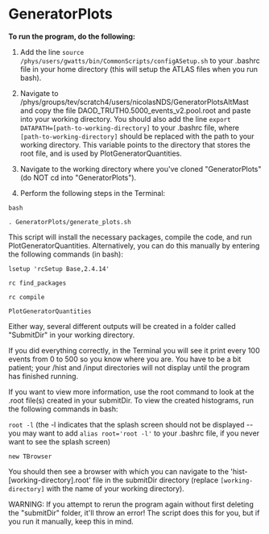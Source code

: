 # GeneratorPlots
**To run the program, do the following:**

1) Add the line `source /phys/users/gwatts/bin/CommonScripts/configASetup.sh` to your .bashrc file in your home directory (this will setup the ATLAS files when you run bash).

2) Navigate to /phys/groups/tev/scratch4/users/nicolasNDS/GeneratorPlotsAltMast and copy the file DAOD_TRUTH0.5000_events_v2.pool.root and paste into your working directory. You should also add the line `export DATAPATH=[path-to-working-directory]` to your .bashrc file, where `[path-to-working-directory]` should be replaced with the path to your working directory. This variable points to the directory that stores the root file, and is used by PlotGeneratorQuantities.

3) Navigate to the working directory where you've cloned "GeneratorPlots" (do NOT cd into "GeneratorPlots").

4) Perform the following steps in the Terminal:

`bash`

`. GeneratorPlots/generate_plots.sh`

This script will install the necessary packages, compile the code, and run PlotGeneratorQuantities. Alternatively, you can do this manually by entering the following commands (in bash):

`lsetup 'rcSetup Base,2.4.14'`

`rc find_packages`

`rc compile`

`PlotGeneratorQuantities`

Either way, several different outputs will be created in a folder called "SubmitDir" in your working directory.

If you did everything correctly, in the Terminal you will see it print every 100 events from 0 to 500 so you know where you are.  You have to be a bit patient; your /hist and /input directories will not display until the program has finished running.

If you want to view more information, use the root command to look at the .root file(s) created in your submitDir. To view the created histograms, run the following commands in bash:

`root -l` (the -l indicates that the splash screen should not be displayed -- you may want to add `alias root='root -l'` to your .bashrc file, if you never want to see the splash screen)

`new TBrowser`

You should then see a browser with which you can navigate to the 'hist-[working-directory].root' file in the submitDir directory (replace `[working-directory]` with the name of your working directory). 

WARNING: If you attempt to rerun the program again without first deleting the "submitDir" folder, it'll throw an error! The script does this for you, but if you run it manually, keep this in mind.
